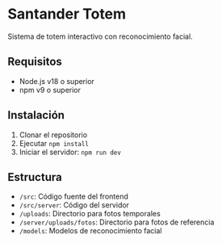 # Santander Totem

Sistema de totem interactivo con reconocimiento facial.

## Requisitos
- Node.js v18 o superior
- npm v9 o superior

## Instalación
1. Clonar el repositorio
2. Ejecutar `npm install`
3. Iniciar el servidor: `npm run dev`

## Estructura
- `/src`: Código fuente del frontend
- `/src/server`: Código del servidor
- `/uploads`: Directorio para fotos temporales
- `/server/uploads/fotos`: Directorio para fotos de referencia
- `/models`: Modelos de reconocimiento facial
